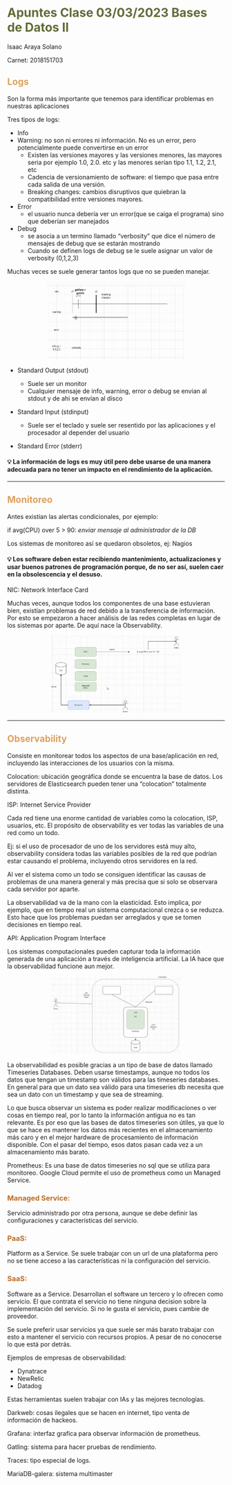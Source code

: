 <h1 style="color:rgb(96, 108, 56);">Apuntes Clase 03/03/2023 Bases de Datos II</h1>

Isaac Araya Solano 

Carnet: 2018151703

<h2 style="color:rgb(221, 161, 94);">Logs</h2>

Son la forma más importante que tenemos para identificar problemas en nuestras aplicaciones

Tres tipos de logs:

- Info
- Warning: no son ni errores ni información. No es un error, pero potencialmente puede convertirse en un error
    - Existen las versiones mayores y las versiones menores, las mayores seria por ejemplo 1.0, 2.0. etc y las menores serían tipo 1.1, 1.2, 2.1, etc
    - Cadencia de versionamiento de software: el tiempo que pasa entre cada salida de una versión.
    - Breaking changes: cambios disruptivos que quiebran la compatibilidad entre versiones mayores. 
- Error
    - el usuario nunca debería ver un error(que se caiga el programa) sino que deberían ser manejados
- Debug
    - se asocia a un termino llamado “verbosity” que dice el número de mensajes de debug que se estarán mostrando
    - Cuando se definen logs de debug se le suele asignar un valor de verbosity (0,1,2,3)

Muchas veces se suele generar tantos logs que no se pueden manejar.

<center>
<img src="diagrama1.jpg" alt="diagrama1" width="320px" height = "180px">
</center>

- Standard Output (stdout)
    - Suele ser un monitor
    - Cualquier mensaje de info, warning, error o debug se envian al stdout y de ahi se envían al disco

- Standard Input (stdinput)
    - Suele ser el teclado y suele ser resentido por las aplicaciones y el procesador al depender del usuario
  
- Standard Error (stderr)


#### 💡 La información de logs es muy útil pero debe usarse de una manera adecuada para no tener un impacto en el rendimiento de la aplicación.

---
<h2 style="color:rgb(221, 161, 94);">Monitoreo</h2>

Antes existían las alertas condicionales, por ejemplo:

if avg(CPU) over 5 > 90: *enviar mensaje al administrador de la DB*

Los sistemas de monitoreo así se quedaron obsoletos, ej: Nagios


#### 💡 Los software deben estar recibiendo mantenimiento, actualizaciones y usar buenos patrones de programación porque, de no ser así, suelen caer en la obsolescencia y el desuso.

NIC: Network Interface Card

Muchas veces, aunque todos los componentes de una base estuvieran bien, existían problemas de red debido a la transferencia de información. Por esto se empezaron a hacer análisis de las redes completas en lugar de los sistemas por aparte. De aquí nace la Observability.
<center>
<img src="diagrama2.jpg" alt="diagrama2" width="300px" height = "180px">
</center>

---
<h2 style="color:rgb(221, 161, 94);">Observability</h2>

Consiste en monitorear todos los aspectos de una base/aplicación en red, incluyendo las interacciones de los usuarios con la misma. 

Colocation: ubicación geográfica donde se encuentra la base de datos. Los servidores de Elasticsearch pueden tener una “colocation” totalmente distinta. 

ISP: Internet Service Provider

Cada red tiene una enorme cantidad de variables como la colocation, ISP, usuarios, etc. El propósito de observability es ver todas las variables de una red como un todo. 

Ej: si el uso de procesador de uno de los servidores está muy alto, observability considera todas las variables posibles de la red que podrían estar causando el problema, incluyendo otros servidores en la red. 

Al ver el sistema como un todo se consiguen identificar las causas de problemas de una manera general y más precisa que si solo se observara cada servidor por aparte.

La observabilidad va de la mano con la elasticidad. Esto implica, por ejemplo, que en tiempo real un sistema computacional crezca o se reduzca. Esto hace que los problemas puedan ser arreglados y que se tomen decisiones en tiempo real. 

API: Application Program Interface

Los sistemas computacionales pueden capturar toda la información generada de una aplicación a través de inteligencia artificial. La IA hace que la observabilidad funcione aun mejor. 

<center>
<img src="diagrama3.jpg" alt="diagrama3" width="300px" height = "180px">
</center>

La observabilidad es posible gracias a un tipo de base de datos llamado Timeseries Databases. Deben usarse timestamps, aunque no todos los datos que tengan un timestamp son válidos para las timeseries databases. En general para que un dato sea válido para una timeseries db necesita que sea un dato con un timestamp y que sea de streaming. 

Lo que busca observar un sistema es poder realizar modificaciones o ver cosas en tiempo real, por lo tanto la información antigua no es tan relevante. Es por eso que las bases de datos timeseries son útiles, ya que lo que se hace es mantener los datos más recientes en el almacenamiento más caro y en el mejor hardware de procesamiento de información disponible. Con el pasar del tiempo, esos datos pasan cada vez a un almacenamiento más barato.

Prometheus: Es una base de datos timeseries no sql que se utiliza para monitoreo. Google Cloud permite el uso de prometheus como un Managed Service.

<h3 style="color:rgb(188, 108, 37);">Managed Service:</h3>

Servicio administrado por otra persona, aunque se debe definir las configuraciones y características del servicio.

<h3 style="color:rgb(188, 108, 37);">PaaS:</h3>

Platform as a Service. Se suele trabajar con un url de una plataforma pero no se tiene acceso a las características ni la configuración del servicio.

<h3 style="color:rgb(188, 108, 37);">SaaS:</h3>

Software as a Service. Desarrollan el software un tercero y lo ofrecen como servicio. El que contrata el servicio no tiene ninguna decision sobre la implementación del servicio. Si no le gusta el servicio, pues cambie de proveedor. 

Se suele preferir usar servicios ya que suele ser más barato trabajar con esto a mantener el servicio con recursos propios. A pesar de no conocerse lo que está por detrás.

Ejemplos de empresas de observabilidad:

- Dynatrace
- NewRelic
- Datadog

Estas herramientas suelen trabajar con IAs y las mejores tecnologías. 

Darkweb: cosas ilegales que se hacen en internet, tipo venta de información de hackeos. 

Grafana: interfaz grafica para observar información de prometheus.

Gatling: sistema para hacer pruebas de rendimiento.

Traces: tipo especial de logs.

MariaDB-galera: sistema multimaster